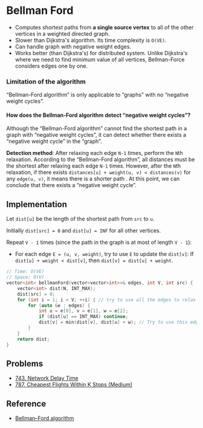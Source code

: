 # Bellman Ford

* Computes shortest paths from **a single source vertex** to all of the other vertices in a weighted directed graph.
* Slower than Dijkstra's algorithm. Its time complexity is `O(VE)`.
* Can handle graph with negative weight edges.
* Works better (than Dijkstra's) for distributed system. Unlike Dijkstra's where we need to find minimum value of all vertices, Bellman-Force considers edges one by one.

### **Limitation of the algorithm**

“Bellman-Ford algorithm” is only applicable to “graphs” with no “negative weight cycles”.

#### **How does the Bellman-Ford algorithm detect “negative weight cycles”?**

Although the “Bellman-Ford algorithm” cannot find the shortest path in a graph with “negative weight cycles”, it can detect whether there exists a “negative weight cycle” in the “graph”.

**Detection method**: After relaxing each edge `N-1` times, perform the `N`th relaxation. According to the “Bellman-Ford algorithm”, all distances must be the shortest after relaxing each edge `N-1` times. However, after the `N`th relaxation, if there exists `distances[u] + weight(u, v) < distances(v)` for any `edge(u, v)`, it means there is a shorter path . At this point, we can conclude that there exists a “negative weight cycle”.

## Implementation

Let `dist[u]` be the length of the shortest path from `src` to `u`.

Initially `dist[src] = 0` and `dist[u] = INF` for all other vertices.

Repeat `V - 1` times (since the path in the graph is at most of length `V - 1`):

* For each edge `E = (u, v, weight)`, try to use `E` to update the `dist[v]`: If `dist[u] + weight < dist[v]`, then `dist[v] = dist[u] + weight`.

```cpp
// Time: O(VE)
// Space: O(V)
vector<int> bellmanFord(vector<vector<int>>& edges, int V, int src) {
    vector<int> dist(N, INT_MAX);
    dist[src] = 0;
    for (int i = 1; i < V; ++i) { // try to use all the edges to relax for V-1 times.
        for (auto &e : edges) {
            int u = e[0], v = e[1], w = e[2];
            if (dist[u] == INT_MAX) continue;
            dist[v] = min(dist[v], dist[u] + w); // Try to use this edge to relax the cost of `v`.
        }
    }
    return dist;
}
```

## Problems

* [743. Network Delay Time](https://leetcode.com/problems/network-delay-time/)
* [787. Cheapest Flights Within K Stops (Medium)](https://leetcode.com/problems/cheapest-flights-within-k-stops)

## Reference

* [Bellman–Ford algorithm](https://en.wikipedia.org/wiki/Bellman%E2%80%93Ford\_algorithm)
